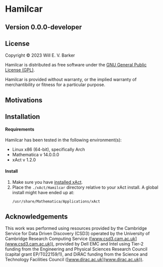 # Hamilcar 
## Version 0.0.0-developer

## License

Copyright © 2023 Will E. V. Barker

Hamilcar is distributed as free software under the [GNU General Public License (GPL)](https://www.gnu.org/licenses/gpl-3.0.en.html).

Hamilcar is provided without warranty, or the implied warranty of merchantibility or fitness for a particular purpose.

## Motivations 

## Installation

#### Requirements 

Hamilcar has been tested in the following environment(s):
- Linux x86 (64-bit), specifically Arch
- Mathematica v 14.0.0.0
- xAct v 1.2.0

#### Install 

1. Make sure you have [installed xAct](http://www.xact.es/download.html).
2. Place the `./xAct/Hamilcar` directory relative to your xAct install. A global install might have ended up at: 
	```bash
	/usr/share/Mathematica/Applications/xAct
	```

## Acknowledgements

This work was performed using resources provided by the Cambridge Service for Data Driven Discovery (CSD3) operated by the University of Cambridge Research Computing Service ([www.csd3.cam.ac.uk](www.csd3.cam.ac.uk)), provided by Dell EMC and Intel using Tier-2 funding from the Engineering and Physical Sciences Research Council (capital grant EP/T022159/1), and DiRAC funding from the Science and Technology Facilities Council ([www.dirac.ac.uk](www.dirac.ac.uk)).
